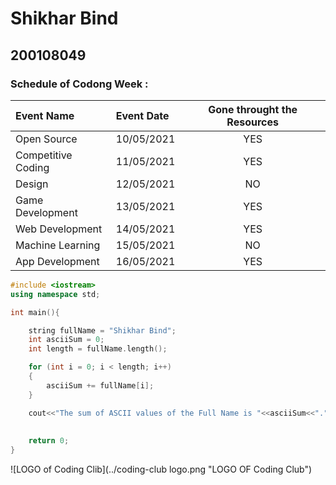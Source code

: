 # Shikhar Bind
## 200108049


### Schedule of Codong Week :
| Event Name | Event Date | Gone throught the Resources |
|:---|:---|:---:|
|Open Source|10/05/2021|YES|
|Competitive Coding|11/05/2021|YES|
|Design|12/05/2021|NO|
|Game Development|13/05/2021|YES|
|Web Development|14/05/2021|YES|
|Machine Learning|15/05/2021|NO|
|App Development|16/05/2021|YES|


```C++
#include <iostream>
using namespace std;

int main(){

    string fullName = "Shikhar Bind";
    int asciiSum = 0;
    int length = fullName.length();

    for (int i = 0; i < length; i++)
    {
        asciiSum += fullName[i];
    }

    cout<<"The sum of ASCII values of the Full Name is "<<asciiSum<<"."<<endl;
    
    
    return 0;
}
```

![LOGO of Coding Clib](../coding-club logo.png "LOGO OF Coding Club")